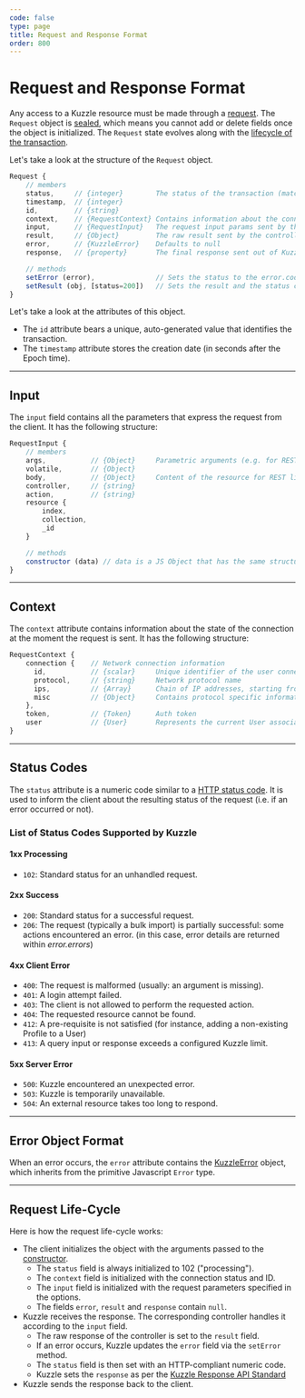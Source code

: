 ```yaml
---
code: false
type: page
title: Request and Response Format
order: 800
---
```


# Request and Response Format

Any access to a Kuzzle resource must be made through a [request](https://github.com/kuzzleio/kuzzle-common-objects#request). The `Request` object is [sealed](https://developer.mozilla.org/en/docs/Web/JavaScript/Reference/Global_Objects/Object/seal), which means you cannot add or delete fields once the object is initialized. The `Request` state evolves along with the [lifecycle of the transaction](/core/2/guides/essentials/request-and-response-format#request-life-cycle).

Let's take a look at the structure of the `Request` object.

```js
Request {
    // members
    status,     // {integer}        The status of the transaction (matches HTTP codes)
    timestamp,  // {integer}
    id,         // {string}
    context,    // {RequestContext} Contains information about the connection and the current token & user
    input,      // {RequestInput}   The request input params sent by the client
    result,     // {Object}         The raw result sent by the controller (defaults to null)
    error,      // {KuzzleError}    Defaults to null
    response,   // {property}       The final response sent out of Kuzzle (enumerable, get-only property)

    // methods
    setError (error),               // Sets the status to the error.code and fills the error member.
    setResult (obj, [status=200])   // Sets the result and the status code.
}
```

Let's take a look at the attributes of this object.

- The `id` attribute bears a unique, auto-generated value that identifies the transaction.
- The `timestamp` attribute stores the creation date (in seconds after the Epoch time).

---

## Input

The `input` field contains all the parameters that express the request from the client. It has the following structure:

```js
RequestInput {
    // members
    args,           // {Object}     Parametric arguments (e.g. for REST, taken from the query string)
    volatile,       // {Object}
    body,           // {Object}     Content of the resource for REST like routes, main parameters for others
    controller,     // {string}
    action,         // {string}
    resource {
        index,
        collection,
        _id
    }

    // methods
    constructor (data) // data is a JS Object that has the same structure as the Websocket message
}
```

---

## Context

The `context` attribute contains information about the state of the connection at the moment the request is sent. It has the following structure:

```js
RequestContext {
    connection {    // Network connection information
      id,           // {scalar}     Unique identifier of the user connection
      protocol,     // {string}     Network protocol name
      ips,          // {Array}      Chain of IP addresses, starting from the client
      misc          // {Object}     Contains protocol specific information (e.g. HTTP queries URL or headers)
    },
    token,          // {Token}      Auth token
    user            // {User}       Represents the current User associated to the transaction
}
```

---

## Status Codes

The `status` attribute is a numeric code similar to a [HTTP status code](https://en.wikipedia.org/wiki/List_of_HTTP_status_codes).
It is used to inform the client about the resulting status of the request (i.e. if an error occurred or not).

### List of Status Codes Supported by Kuzzle

#### 1xx Processing

- `102`: Standard status for an unhandled request.

#### 2xx Success

- `200`: Standard status for a successful request.
- `206`: The request (typically a bulk import) is partially successful: some actions encountered an error.
  (in this case, error details are returned within _error.errors_)

#### 4xx Client Error

- `400`: The request is malformed (usually: an argument is missing).
- `401`: A login attempt failed.
- `403`: The client is not allowed to perform the requested action.
- `404`: The requested resource cannot be found.
- `412`: A pre-requisite is not satisfied (for instance, adding a non-existing Profile to a User)
- `413`: A query input or response exceeds a configured Kuzzle limit.

#### 5xx Server Error

- `500`: Kuzzle encountered an unexpected error.
- `503`: Kuzzle is temporarily unavailable.
- `504`: An external resource takes too long to respond.

---

## Error Object Format

When an error occurs, the `error` attribute contains the [KuzzleError](https://github.com/kuzzleio/kuzzle-common-objects/blob/master/README.md#errorskuzzleerror) object, which inherits from the primitive Javascript `Error` type.

---

## Request Life-Cycle

Here is how the request life-cycle works:

- The client initializes the object with the arguments passed to the [constructor](https://github.com/kuzzleio/kuzzle-common-objects#new-requestdata-options).
  - The `status` field is always initialized to 102 ("processing").
  - The `context` field is initialized with the connection status and ID.
  - The `input` field is initialized with the request parameters specified in the options.
  - The fields `error`, `result` and `response` contain `null`.
- Kuzzle receives the response. The corresponding controller handles it according to the `input` field.
  - The raw response of the controller is set to the `result` field.
  - If an error occurs, Kuzzle updates the `error` field via the `setError` method.
  - The `status` field is then set with an HTTP-compliant numeric code.
  - Kuzzle sets the `response` as per the [Kuzzle Response API Standard](/core/2/api/essentials/kuzzle-response)
- Kuzzle sends the response back to the client.
